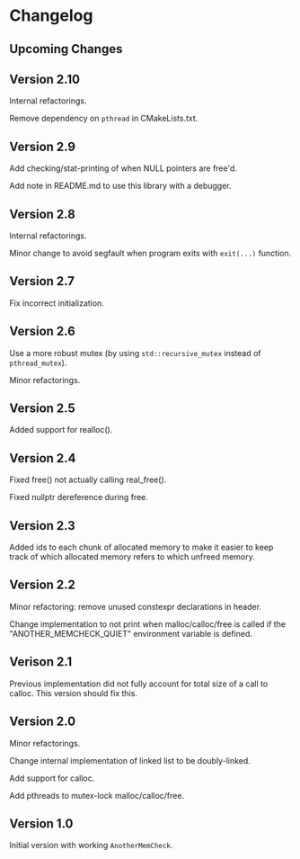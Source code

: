 # Changelog

## Upcoming Changes

## Version 2.10

Internal refactorings.

Remove dependency on `pthread` in CMakeLists.txt.

## Version 2.9

Add checking/stat-printing of when NULL pointers are free'd.

Add note in README.md to use this library with a debugger.

## Version 2.8

Internal refactorings.

Minor change to avoid segfault when program exits with `exit(...)` function.

## Version 2.7

Fix incorrect initialization.

## Version 2.6

Use a more robust mutex (by using `std::recursive_mutex` instead of
`pthread_mutex`).

Minor refactorings.

## Version 2.5

Added support for realloc().

## Version 2.4

Fixed free() not actually calling real_free().

Fixed nullptr dereference during free.

## Version 2.3

Added ids to each chunk of allocated memory to make it easier to keep track of
which allocated memory refers to which unfreed memory.

## Version 2.2

Minor refactoring: remove unused constexpr declarations in header.

Change implementation to not print when malloc/calloc/free is called if the
"ANOTHER_MEMCHECK_QUIET" environment variable is defined.

## Verison 2.1

Previous implementation did not fully account for total size of a call to
calloc. This version should fix this.

## Version 2.0

Minor refactorings.

Change internal implementation of linked list to be doubly-linked.

Add support for calloc.

Add pthreads to mutex-lock malloc/calloc/free.

## Version 1.0

Initial version with working `AnotherMemCheck`.
